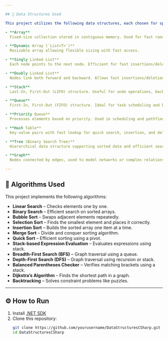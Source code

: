 ```yaml
---

## 🧠 Data Structures Used

This project utilizes the following data structures, each chosen for specific purposes:

- **Array**  
  Fixed-size collection stored in contiguous memory. Used for fast random access when size is known.

- **Dynamic Array (`List<T>`)**  
  Resizable array allowing flexible sizing with fast access.

- **Singly Linked List**  
  Each node points to the next node. Efficient for fast insertions/deletions at the front and sequential access.

- **Doubly Linked List**  
  Nodes link both forward and backward. Allows fast insertions/deletions at both ends and bidirectional traversal.

- **Stack**  
  Last-In, First-Out (LIFO) structure. Useful for undo operations, backtracking, and expression parsing.

- **Queue**  
  First-In, First-Out (FIFO) structure. Ideal for task scheduling and breadth-first search.

- **Priority Queue**  
  Processes elements based on priority. Used in scheduling and pathfinding.

- **Hash Table**  
  Key-value pairs with fast lookup for quick search, insertion, and deletion.

- **Tree (Binary Search Tree)**  
  Hierarchical data structure supporting sorted data and efficient search.

- **Graph**  
  Nodes connected by edges, used to model networks or complex relationships.

---
```


## 📐 Algorithms Used

This project implements the following algorithms:

- **Linear Search** – Checks elements one by one.
- **Binary Search** – Efficient search on sorted arrays.
- **Bubble Sort** – Swaps adjacent elements repeatedly.
- **Selection Sort** – Finds the smallest element and places it correctly.
- **Insertion Sort** – Builds the sorted array one item at a time.
- **Merge Sort** – Divide and conquer sorting algorithm.
- **Quick Sort** – Efficient sorting using a pivot.
- **Stack-based Expression Evaluation** – Evaluates expressions using stack.
- **Breadth-First Search (BFS)** – Graph traversal using a queue.
- **Depth-First Search (DFS)** – Graph traversal using recursion or stack.
- **Balanced Parentheses Checker** – Verifies matching brackets using a stack.
- **Dijkstra’s Algorithm** – Finds the shortest path in a graph.
- **Backtracking** – Solves constraint problems like puzzles.

---

## ⚙️ How to Run

1. Install [.NET SDK](https://dotnet.microsoft.com/download)
2. Clone this repository:
   ```bash
   git clone https://github.com/yourusername/DataStructuresCSharp.git
   cd DataStructuresCSharp
   ```

